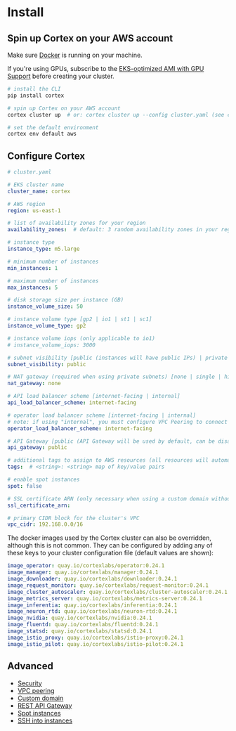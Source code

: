 # Install

## Spin up Cortex on your AWS account

Make sure [Docker](https://docs.docker.com/install) is running on your machine.

If you're using GPUs, subscribe to the [EKS-optimized AMI with GPU Support](https://aws.amazon.com/marketplace/pp/B07GRHFXGM) before creating your cluster.

```bash
# install the CLI
pip install cortex

# spin up Cortex on your AWS account
cortex cluster up  # or: cortex cluster up --config cluster.yaml (see configuration options below)

# set the default environment
cortex env default aws
```

## Configure Cortex

```yaml
# cluster.yaml

# EKS cluster name
cluster_name: cortex

# AWS region
region: us-east-1

# list of availability zones for your region
availability_zones:  # default: 3 random availability zones in your region, e.g. [us-east-1a, us-east-1b, us-east-1c]

# instance type
instance_type: m5.large

# minimum number of instances
min_instances: 1

# maximum number of instances
max_instances: 5

# disk storage size per instance (GB)
instance_volume_size: 50

# instance volume type [gp2 | io1 | st1 | sc1]
instance_volume_type: gp2

# instance volume iops (only applicable to io1)
# instance_volume_iops: 3000

# subnet visibility [public (instances will have public IPs) | private (instances will not have public IPs)]
subnet_visibility: public

# NAT gateway (required when using private subnets) [none | single | highly_available (a NAT gateway per availability zone)]
nat_gateway: none

# API load balancer scheme [internet-facing | internal]
api_load_balancer_scheme: internet-facing

# operator load balancer scheme [internet-facing | internal]
# note: if using "internal", you must configure VPC Peering to connect your CLI to your cluster operator
operator_load_balancer_scheme: internet-facing

# API Gateway [public (API Gateway will be used by default, can be disabled per API) | none (API Gateway will be disabled for all APIs)]
api_gateway: public

# additional tags to assign to AWS resources (all resources will automatically be tagged with cortex.dev/cluster-name: <cluster_name>)
tags:  # <string>: <string> map of key/value pairs

# enable spot instances
spot: false

# SSL certificate ARN (only necessary when using a custom domain without API Gateway)
ssl_certificate_arn:

# primary CIDR block for the cluster's VPC
vpc_cidr: 192.168.0.0/16
```

The docker images used by the Cortex cluster can also be overridden, although this is not common. They can be configured by adding any of these keys to your cluster configuration file \(default values are shown\):

```yaml
image_operator: quay.io/cortexlabs/operator:0.24.1
image_manager: quay.io/cortexlabs/manager:0.24.1
image_downloader: quay.io/cortexlabs/downloader:0.24.1
image_request_monitor: quay.io/cortexlabs/request-monitor:0.24.1
image_cluster_autoscaler: quay.io/cortexlabs/cluster-autoscaler:0.24.1
image_metrics_server: quay.io/cortexlabs/metrics-server:0.24.1
image_inferentia: quay.io/cortexlabs/inferentia:0.24.1
image_neuron_rtd: quay.io/cortexlabs/neuron-rtd:0.24.1
image_nvidia: quay.io/cortexlabs/nvidia:0.24.1
image_fluentd: quay.io/cortexlabs/fluentd:0.24.1
image_statsd: quay.io/cortexlabs/statsd:0.24.1
image_istio_proxy: quay.io/cortexlabs/istio-proxy:0.24.1
image_istio_pilot: quay.io/cortexlabs/istio-pilot:0.24.1
```

## Advanced

* [Security](security.md)
* [VPC peering](vpc-peering.md)
* [Custom domain](custom-domain.md)
* [REST API Gateway](rest-api-gateway.md)
* [Spot instances](spot.md)
* [SSH into instances](ssh.md)

